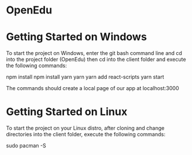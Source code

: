 # OpenEdu




# Getting Started on Windows
To start the project on Windows, enter the git bash command line and cd into the project folder (OpenEdu) then cd into the client folder
and execute the following commands:

npm install
npm install yarn
yarn
yarn add react-scripts
yarn start

The commands should create a local page of our app at localhost:3000 

# Getting Started on Linux 
To start the project on your Linux distro, after cloning and change directories into the client folder, execute the following commands:

sudo pacman -S 
